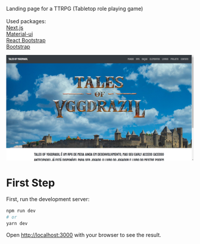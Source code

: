 Landing page for a TTRPG (Tabletop role playing game)<br/><br/>
Used packages: <br/>
[Next.js](https://nextjs.org/)<br/>
[Material-ui](https://material-ui.com/)<br/>
[React Bootstrap](https://react-bootstrap.github.io/)<br/>
[Bootstrap](https://getbootstrap.com/)<br/>

![alt-text](https://github.com/ericDevSantana/Tales-of-Yggdrasil/blob/master/tales.png)

# First Step

First, run the development server:

```bash
npm run dev
# or
yarn dev
```

Open [http://localhost:3000](http://localhost:3000) with your browser to see the result.
